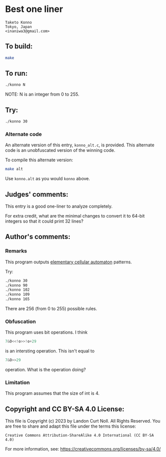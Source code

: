 # Best one liner

    Taketo Konno  
    Tokyo, Japan  
    <inaniwa3@gmail.com>  

## To build:

```sh
make
```

## To run:

```sh
./konno N
```

NOTE: N is an integer from 0 to 255.

## Try:

```sh
./konno 30
```

### Alternate code

An alternate version of this entry, `konno_alt.c`, is provided.
This alternate code is an unobfuscated version of the winning code.

To compile this alternate version:

```sh
make alt
```

Use `konno.alt` as you would `konno` above.

## Judges' comments:

This entry is a good one-liner to analyze completely.

For extra credit, what are the minimal changes to convert it to
64-bit integers so that it could print 32 lines?

## Author's comments:

### Remarks

This program outputs [elementary cellular automaton](http://mathworld.wolfram.com/ElementaryCellularAutomaton.html) patterns.

Try:

```sh
./konno 30
./konno 90
./konno 102
./konno 109
./konno 165
```

There are 256 (from 0 to 255) possible rules.

### Obfuscation

This program uses bit operations. I think

```c
7&O<<!o>>!o+29
```

is an intersting operation. This isn't equal to

```c
7&O>>29
```

operation. What is the operation doing?

### Limitation

This program assumes that the size of int is 4.

## Copyright and CC BY-SA 4.0 License:

This file is Copyright (c) 2023 by Landon Curt Noll.  All Rights Reserved.
You are free to share and adapt this file under the terms this license:

    Creative Commons Attribution-ShareAlike 4.0 International (CC BY-SA 4.0)

For more information, see: https://creativecommons.org/licenses/by-sa/4.0/
